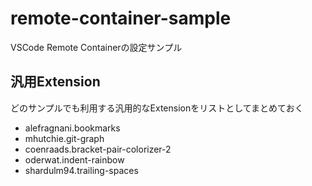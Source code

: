 # remote-container-sample

VSCode Remote Containerの設定サンプル

## 汎用Extension
どのサンプルでも利用する汎用的なExtensionをリストとしてまとめておく

* alefragnani.bookmarks
* mhutchie.git-graph
* coenraads.bracket-pair-colorizer-2
* oderwat.indent-rainbow
* shardulm94.trailing-spaces